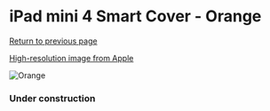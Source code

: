 # iPad mini 4 Smart Cover - Orange

[Return to previous page](/ipad_mini4)

[High-resolution image from Apple](https://store.storeimages.cdn-apple.com/8756/as-images.apple.com/is/MKM22?wid=4500&hei=4500&fmt=png)

<div style="width: 384px"><img src="/everysource/MKM22.png" alt="Orange"></div>

### Under construction

